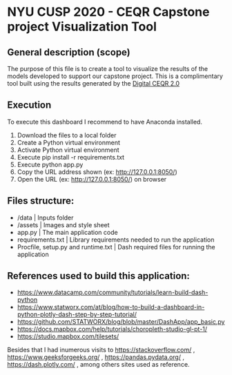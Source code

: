 # NYU CUSP 2020 - CEQR Capstone project Visualization Tool

## General description (scope)

The purpose of this file is to create a tool to visualize the results of the models developed to support our capstone project. This is a complimentary tool built using the results generated by the [Digital CEQR 2.0](https://github.com/akash-y/CUSP_CEQR)

## Execution

To execute this dashboard I recommend to have Anaconda installed. 

1) Download the files to a local folder
2) Create a Python virtual environment
3) Activate Python virtual environment
4) Execute pip install -r requirements.txt
5) Execute python app.py
6) Copy the URL address shown (ex: http://127.0.0.1:8050/)
7) Open the URL (ex: http://127.0.0.1:8050/) on browser

## Files structure:

* /data | Inputs folder
* /assets | Images and style sheet
* app.py | The main application code
* requirements.txt | Library requirements needed to run the application  
* Procfile, setup.py and runtime.txt | Dash required files for running the application
## References used to build this application:

- https://www.datacamp.com/community/tutorials/learn-build-dash-python
- https://www.statworx.com/at/blog/how-to-build-a-dashboard-in-python-plotly-dash-step-by-step-tutorial/
- https://github.com/STATWORX/blog/blob/master/DashApp/app_basic.py
- https://docs.mapbox.com/help/tutorials/choropleth-studio-gl-pt-1/
- https://studio.mapbox.com/tilesets/

Besides that I had inumerous visits to https://stackoverflow.com/ , https://www.geeksforgeeks.org/ , https://pandas.pydata.org/ , https://dash.plotly.com/ , among others sites used as reference.
